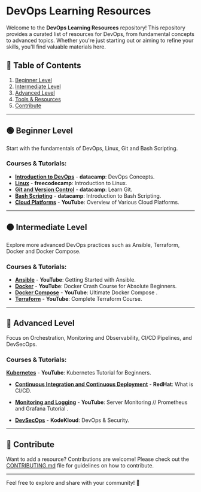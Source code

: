 # DevOps Learning Resources

Welcome to the **DevOps Learning Resources** repository! This repository provides a curated list of resources for DevOps, from fundamental concepts to advanced topics. Whether you're just starting out or aiming to refine your skills, you'll find valuable materials here.

## 📑 Table of Contents
1. [Beginner Level](#beginner-level)
2. [Intermediate Level](#intermediate-level)
3. [Advanced Level](#advanced-level)
4. [Tools & Resources](#tools-and-resources)
5. [Contribute](#contribute)

---

## 🟢 Beginner Level

Start with the fundamentals of DevOps, Linux, Git and Bash Scripting.

### Courses & Tutorials:
- [**Introduction to DevOps**](https://www.datacamp.com/courses/devops-concepts) - **datacamp**: DevOps Concepts.
- [**Linux**](https://www.freecodecamp.org/news/introduction-to-linux/) - **freecodecamp**: Introduction to Linux.
- [**Git and Version Control**](https://www.datacamp.com/courses/introduction-to-git) - **datacamp**: Learn Git.
- [**Bash Scripting**](https://www.datacamp.com/courses/introduction-to-bash-scripting) - **datacamp**: Introduction to Bash Scripting.
- [**Cloud Platforms**](https://youtu.be/Vnk0p-63mHQ?si=4_L_je98VwR5WEzr) - **YouTube**: Overview of Various Cloud Platforms.


---

## 🟠 Intermediate Level

Explore more advanced DevOps practices such as Ansible, Terraform, Docker and Docker Compose.

### Courses & Tutorials:
- [**Ansible**](https://www.youtube.com/watch?v=3RiVKs8GHYQ&list=PLT98CRl2KxKEUHie1m24-wkyHpEsa4Y70) - **YouTube**: Getting Started with Ansible.
- [**Docker**](https://youtu.be/pg19Z8LL06w?si=vhUEKlorObUs-WpR) - **YouTube**: Docker Crash Course for Absolute Beginners.
- [**Docker Compose**](https://youtu.be/SXwC9fSwct8?si=tsm2_FnN8VkjUSXy) - **YouTube**:  Ultimate Docker Compose .
- [**Terraform**](https://youtu.be/7xngnjfIlK4?si=swuG5djNoX_R-r4h) - **YouTube**:  Complete Terraform Course.

---

## 🔴 Advanced Level

Focus on Orchestration, Monitoring and Observability, CI/CD Pipelines, and DevSecOps.

### Courses & Tutorials:
 [**Kubernetes**](https://youtu.be/X48VuDVv0do?si=ya4BnTZU-_hVoDuk) - **YouTube**: Kubernetes Tutorial for Beginners.

- [**Continuous Integration and Continuous Deployment**](https://www.redhat.com/en/topics/devops/what-is-ci-cd) - **RedHat**: What is CI/CD.

- [**Monitoring and Logging**](https://youtu.be/9TJx7QTrTyo?si=n3KZ_1ZdqRUOiUtM) - **YouTube**:  Server Monitoring // Prometheus and Grafana Tutorial .

- [**DevSecOps**](https://learn.kodekloud.com/courses/devsecops-kubernetes-devops-security) - **KodeKloud**: DevOps & Security.



---

## 🤝 Contribute

Want to add a resource? Contributions are welcome! Please check out the [CONTRIBUTING.md](../CONTRIBUTING.md) file for guidelines on how to contribute.

---

Feel free to explore and share with your community! 🚀